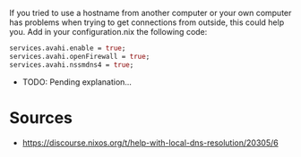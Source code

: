 If you tried to use a hostname from another computer or your own computer has problems when trying to get connections from outside, this could help you.
Add in your configuration.nix the following code:
```nix
services.avahi.enable = true;
services.avahi.openFirewall = true;
services.avahi.nssmdns4 = true;
```
- TODO: Pending explanation...
# Sources
- https://discourse.nixos.org/t/help-with-local-dns-resolution/20305/6